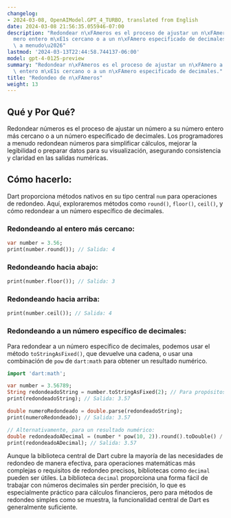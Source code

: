 ```yaml
---
changelog:
- 2024-03-08, OpenAIModel.GPT_4_TURBO, translated from English
date: 2024-03-08 21:56:35.055946-07:00
description: "Redondear n\xFAmeros es el proceso de ajustar un n\xFAmero a su n\xFA\
  mero entero m\xE1s cercano o a un n\xFAmero especificado de decimales. Los programadores\
  \ a menudo\u2026"
lastmod: '2024-03-13T22:44:58.744137-06:00'
model: gpt-4-0125-preview
summary: "Redondear n\xFAmeros es el proceso de ajustar un n\xFAmero a su n\xFAmero\
  \ entero m\xE1s cercano o a un n\xFAmero especificado de decimales."
title: "Redondeo de n\xFAmeros"
weight: 13
---
```


## Qué y Por Qué?

Redondear números es el proceso de ajustar un número a su número entero más cercano o a un número especificado de decimales. Los programadores a menudo redondean números para simplificar cálculos, mejorar la legibilidad o preparar datos para su visualización, asegurando consistencia y claridad en las salidas numéricas.

## Cómo hacerlo:

Dart proporciona métodos nativos en su tipo central `num` para operaciones de redondeo. Aquí, exploraremos métodos como `round()`, `floor()`, `ceil()`, y cómo redondear a un número específico de decimales.

### Redondeando al entero más cercano:

```dart
var number = 3.56;
print(number.round()); // Salida: 4
```

### Redondeando hacia abajo:

```dart
print(number.floor()); // Salida: 3
```

### Redondeando hacia arriba:

```dart
print(number.ceil()); // Salida: 4
```

### Redondeando a un número específico de decimales:

Para redondear a un número específico de decimales, podemos usar el método `toStringAsFixed()`, que devuelve una cadena, o usar una combinación de `pow` de `dart:math` para obtener un resultado numérico.

```dart
import 'dart:math';

var number = 3.56789;
String redondeadoString = number.toStringAsFixed(2); // Para propósitos de visualización
print(redondeadoString); // Salida: 3.57

double numeroRedondeado = double.parse(redondeadoString);
print(numeroRedondeado); // Salida: 3.57

// Alternativamente, para un resultado numérico:
double redondeadoADecimal = (number * pow(10, 2)).round().toDouble() / pow(10, 2);
print(redondeadoADecimal); // Salida: 3.57
```

Aunque la biblioteca central de Dart cubre la mayoría de las necesidades de redondeo de manera efectiva, para operaciones matemáticas más complejas o requisitos de redondeo precisos, bibliotecas como `decimal` pueden ser útiles. La biblioteca `decimal` proporciona una forma fácil de trabajar con números decimales sin perder precisión, lo que es especialmente práctico para cálculos financieros, pero para métodos de redondeo simples como se muestra, la funcionalidad central de Dart es generalmente suficiente.
